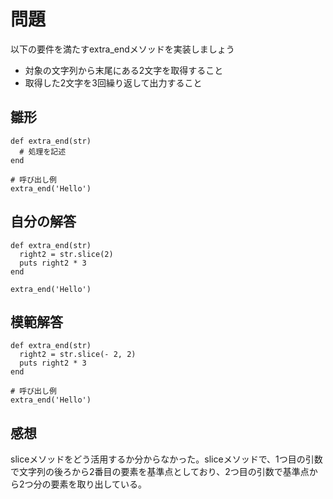# 問題  
以下の要件を満たすextra_endメソッドを実装しましょう  
- 対象の文字列から末尾にある2文字を取得すること
- 取得した2文字を3回繰り返して出力すること
## 雛形  
```
def extra_end(str)
  # 処理を記述
end

# 呼び出し例
extra_end('Hello')
```
## 自分の解答
```
def extra_end(str)
  right2 = str.slice(2)
  puts right2 * 3
end

extra_end('Hello')
```
## 模範解答
```
def extra_end(str)
  right2 = str.slice(- 2, 2)
  puts right2 * 3
end

# 呼び出し例
extra_end('Hello')
```
## 感想  
sliceメソッドをどう活用するか分からなかった。sliceメソッドで、1つ目の引数で文字列の後ろから2番目の要素を基準点としており、2つ目の引数で基準点から2つ分の要素を取り出している。

